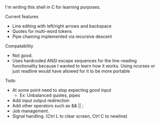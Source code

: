 I'm writing this shell in C for learning purposes.

Current features
* Line editing with left/right arrows and backspace
* Quotes for multi-word tokens
* Pipe chaining implemented via recursive descent

Compatability
* Not good.
* Uses hardcoded ANSI escape sequences for the line-reading functionality because I wanted to learn how it works. Using ncurses or just readline would have allowed for it to be more portable 

Todo
* At some point need to stop expecting good input
    * Ex: Unbalanced quotes, pipes
* Add input output redirection
* Add other operators such as && || ;
* Job management.
* Signal handling. (Ctrl L to clear screen, Ctrl C to newline)
